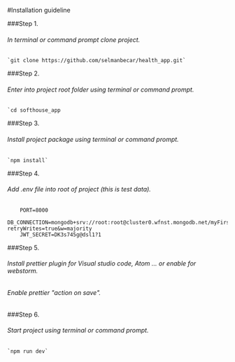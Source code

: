 #Installation guideline

###Step 1.
###### In terminal or command prompt clone project.
    `git clone https://github.com/selmanbecar/health_app.git`
###Step 2.
###### Enter into project root folder using terminal or command prompt.
    `cd softhouse_app
###Step 3.
###### Install project package using terminal or command prompt.
    `npm install`
###Step 4.
###### Add .env file into root of project (this is test data).
        PORT=8000
        DB_CONNECTION=mongodb+srv://root:root@cluster0.wfnst.mongodb.net/myFirstDatabase?retryWrites=true&w=majority
        JWT_SECRET=DK3s745g@dsl1?1
###Step 5.
###### Install prettier plugin for Visual studio code, Atom ... or enable for webstorm.
###### Enable prettier "action on save".

###Step 6.
###### Start project using terminal or command prompt.
    `npm run dev`

